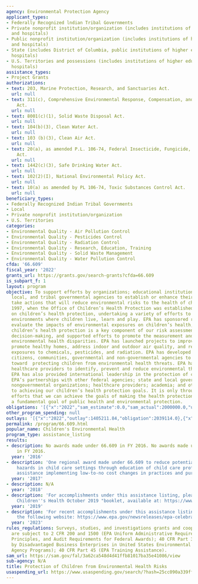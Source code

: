 ```yaml
---
agency: Environmental Protection Agency
applicant_types:
- Federally Recognized lndian Tribal Governments
- Private nonprofit institution/organization (includes institutions of higher education
  and hospitals)
- Public nonprofit institution/organization (includes institutions of higher education
  and hospitals)
- State (includes District of Columbia, public institutions of higher education and
  hospitals)
- U.S. Territories and possessions (includes institutions of higher education and
  hospitals)
assistance_types:
- Project Grants
authorizations:
- text: 203, Marine Protection, Research, and Sanctuaries Act.
  url: null
- text: 311(c), Comprehensive Environmental Response, Compensation, and Liability
    Act.
  url: null
- text: 8001(c)(1), Solid Waste Disposal Act.
  url: null
- text: 104(b)(3), Clean Water Act.
  url: null
- text: 103 (b)(3), Clean Air Act.
  url: null
- text: 20(a), as amended P.L. 106-74, Federal Insecticide, Fungicide, and Rodenticide
    Act.
  url: null
- text: 1442(c)(3), Safe Drinking Water Act.
  url: null
- text: 102(2)(I), National Environmental Policy Act.
  url: null
- text: 10(a) as amended by PL 106-74, Toxic Substances Control Act.
  url: null
beneficiary_types:
- Federally Recognized Indian Tribal Governments
- Local
- Private nonprofit institution/organization
- U.S. Territories
categories:
- Environmental Quality - Air Pollution Control
- Environmental Quality - Pesticides Control
- Environmental Quality - Radiation Control
- Environmental Quality - Research, Education, Training
- Environmental Quality - Solid Waste Management
- Environmental Quality - Water Pollution Control
cfda: '66.609'
fiscal_year: '2022'
grants_url: https://grants.gov/search-grants?cfda=66.609
is_subpart_f: 1
layout: program
objective: To support efforts by organizations; educational institutions; and/or State,
  local, and tribal governmental agencies to establish or enhance their ability to
  take actions that will reduce environmental risks to the health of children.  Since
  1997, when the Office of Children’s Health Protection was established, EPA has focused
  on children’s health protection, undertaking a variety of efforts to improve the
  environments where children live, learn and play. EPA has sponsored research to
  evaluate the impacts of environmental exposures on children’s health, ensured that
  children’s health protection is a key component of our risk assessments and regulatory
  decision-making, and supported efforts to promote the measurement and tracking of
  environmental health disparities. EPA has launched projects to improve school environments,
  promote healthy homes, address indoor and outdoor air quality, and reduce children’s
  exposures to chemicals, pesticides, and radiation. EPA has developed tools to enable
  citizens, communities, governmental and non-governmental agencies to take steps
  toward  protecting children from environmental health threats. EPA has worked with
  healthcare providers to identify, prevent and reduce environmental threat to children.
  EPA has also provided international leadership in the protection of children worldwide.
  EPA’s partnerships with other federal agencies; state and local governments; tribes;
  nongovernmental organizations; healthcare providers; academia; and others are essential
  to achieving our children’s health protection goals. It is only through our combined
  efforts that we can achieve the goals of making the health protection of children
  a fundamental goal of public health and environmental protection.
obligations: '[{"x":"2022","sam_estimate":0.0,"sam_actual":2000000.0,"usa_spending_actual":2029114.0},{"x":"2023","sam_estimate":0.0,"sam_actual":0.0,"usa_spending_actual":48000.0},{"x":"2024","sam_estimate":0.0,"sam_actual":0.0,"usa_spending_actual":40000.0}]'
other_program_spending: null
outlays: '[{"x":"2022","outlay":1405211.84,"obligation":2039114.0},{"x":"2023","outlay":38000.0,"obligation":38000.0},{"x":"2024","outlay":30128.11,"obligation":40000.0}]'
permalink: /program/66.609.html
popular_name: Children's Environmental Health
program_type: assistance_listing
results:
- description: No awards made under 66.609 in FY 2016. No awards made under 66.609
    in FY 2016.
  year: '2016'
- description: 'One regional award made under 66.609 to reduce potential environmental
    hazards in child care settings through education of child care professionals and
    assistance implementing low-to-no cost changes in practices and purposes. '
  year: '2017'
- description: N/A
  year: '2018'
- description: 'For accomplishments under this assistance listing, please see     "Protecting
    Children''s Health October 2019 "booklet, available at: https://www.epa.gov/children/protecting-childrens-health-october-2019-booklet.'
  year: '2019'
- description: 'For recent accomplishments under this assistance listing, please visit
    the following website: https://www.epa.gov/newsreleases/epa-celebrates-25-years-childrens-environmental-health-protection'
  year: '2023'
rules_regulations: Surveys, studies, and investigations grants and cooperative agreements
  are subject to 2 CFR 200 and 1500 (EPA Uniform Administrative Requirements, Cost
  Principles, and Audit Requirements for Federal Awards); 40 CFR Part 33 (Participation
  by Disadvantaged Business Enterprises in United States Environmental Protection
  Agency Programs); 40 CFR Part 45 (EPA Training Assistance).
sam_url: https://sam.gov/fal/3a62ca548d4d41ffb81017ba35e41086/view
sub-agency: N/A
title: Protection of Children from Environmental Health Risks
usaspending_url: https://www.usaspending.gov/search/?hash=25cc090a339ffb3dfb22a5f302906ee4
---
```


